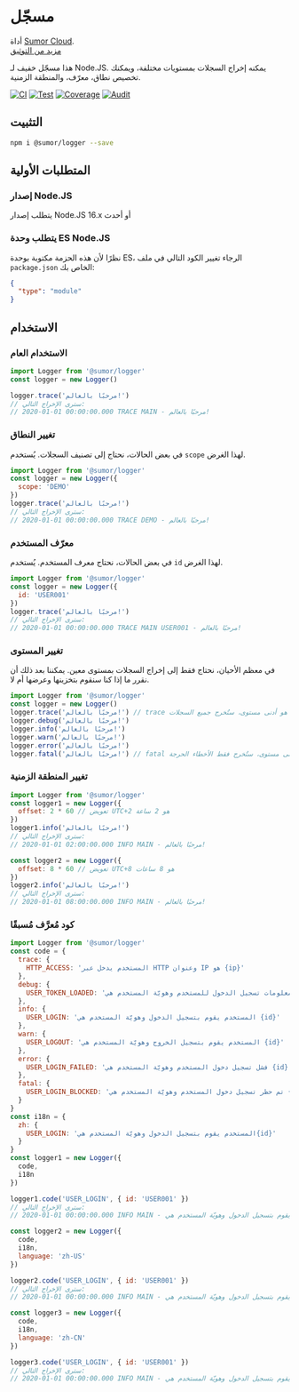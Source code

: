 # مسجّل

أداة [Sumor Cloud](https://sumor.cloud).  
[مزيد من التوثيق](https://sumor.cloud/logger)

هذا مسجّل خفيف لـ Node.JS.
يمكنه إخراج السجلات بمستويات مختلفة، ويمكنك تخصيص نطاق، معرّف، والمنطقة الزمنية.

[![CI](https://github.com/sumor-cloud/logger/actions/workflows/ci.yml/badge.svg)](https://github.com/sumor-cloud/logger/actions/workflows/ci.yml)
[![Test](https://github.com/sumor-cloud/logger/actions/workflows/ut.yml/badge.svg)](https://github.com/sumor-cloud/logger/actions/workflows/ut.yml)
[![Coverage](https://github.com/sumor-cloud/logger/actions/workflows/coverage.yml/badge.svg)](https://github.com/sumor-cloud/logger/actions/workflows/coverage.yml)
[![Audit](https://github.com/sumor-cloud/logger/actions/workflows/audit.yml/badge.svg)](https://github.com/sumor-cloud/logger/actions/workflows/audit.yml)

## التثبيت

```bash
npm i @sumor/logger --save
```

## المتطلبات الأولية

### إصدار Node.JS

يتطلب إصدار Node.JS 16.x أو أحدث

### يتطلب وحدة ES Node.JS

نظرًا لأن هذه الحزمة مكتوبة بوحدة ES،
الرجاء تغيير الكود التالي في ملف `package.json` الخاص بك:

```json
{
  "type": "module"
}
```

## الاستخدام

### الاستخدام العام

```js
import Logger from '@sumor/logger'
const logger = new Logger()

logger.trace('مرحبًا بالعالم!')
// سترى الإخراج التالي:
// 2020-01-01 00:00:00.000 TRACE MAIN - مرحبًا بالعالم!
```

### تغيير النطاق

في بعض الحالات، نحتاج إلى تصنيف السجلات. يُستخدم `scope` لهذا الغرض.

```js
import Logger from '@sumor/logger'
const logger = new Logger({
  scope: 'DEMO'
})
logger.trace('مرحبًا بالعالم!')
// سترى الإخراج التالي:
// 2020-01-01 00:00:00.000 TRACE DEMO - مرحبًا بالعالم!
```

### معرّف المستخدم

في بعض الحالات، نحتاج معرف المستخدم. يُستخدم `id` لهذا الغرض.

```js
import Logger from '@sumor/logger'
const logger = new Logger({
  id: 'USER001'
})
logger.trace('مرحبًا بالعالم!')
// سترى الإخراج التالي:
// 2020-01-01 00:00:00.000 TRACE MAIN USER001 - مرحبًا بالعالم!
```

### تغيير المستوى

في معظم الأحيان، نحتاج فقط إلى إخراج السجلات بمستوى معين. يمكننا بعد ذلك أن نقرر ما إذا كنا سنقوم بتخزينها وعرضها أم لا.

```js
import Logger from '@sumor/logger'
const logger = new Logger()
logger.trace('مرحبًا بالعالم!') // trace هو أدنى مستوى، ستُخرج جميع السجلات
logger.debug('مرحبًا بالعالم!')
logger.info('مرحبًا بالعالم!')
logger.warn('مرحبًا بالعالم!')
logger.error('مرحبًا بالعالم!')
logger.fatal('مرحبًا بالعالم!') // fatal هو أعلى مستوى، ستُخرج فقط الأخطاء الحرجة
```

### تغيير المنطقة الزمنية

```js
import Logger from '@sumor/logger'
const logger1 = new Logger({
  offset: 2 * 60 // تعويض UTC+2 هو 2 ساعة
})
logger1.info('مرحبًا بالعالم!')
// سترى الإخراج التالي:
// 2020-01-01 02:00:00.000 INFO MAIN - مرحبًا بالعالم!

const logger2 = new Logger({
  offset: 8 * 60 // تعويض UTC+8 هو 8 ساعات
})
logger2.info('مرحبًا بالعالم!')
// سترى الإخراج التالي:
// 2020-01-01 08:00:00.000 INFO MAIN - مرحبًا بالعالم!
```

### كود مُعرَّف مُسبقًا

```js
import Logger from '@sumor/logger'
const code = {
  trace: {
    HTTP_ACCESS: 'المستخدم يدخل عبر HTTP وعنوان IP هو {ip}'
  },
  debug: {
    USER_TOKEN_LOADED: 'يتم قراءة معلومات تسجيل الدخول للمستخدم وهويّة المستخدم هي {id}'
  },
  info: {
    USER_LOGIN: 'المستخدم يقوم بتسجيل الدخول وهويّة المستخدم هي {id}'
  },
  warn: {
    USER_LOGOUT: 'المستخدم يقوم بتسجيل الخروج وهويّة المستخدم هي {id}'
  },
  error: {
    USER_LOGIN_FAILED: 'فشل تسجيل دخول المستخدم وهويّة المستخدم هي {id}'
  },
  fatal: {
    USER_LOGIN_BLOCKED: 'تم حظر تسجيل دخول المستخدم وهويّة المستخدم هي {id}'
  }
}
const i18n = {
  zh: {
    USER_LOGIN: 'المستخدم يقوم بتسجيل الدخول وهويّة المستخدم هي{id}'
  }
}
const logger1 = new Logger({
  code,
  i18n
})

logger1.code('USER_LOGIN', { id: 'USER001' })
// سترى الإخراج التالي:
// 2020-01-01 00:00:00.000 INFO MAIN - المستخدم يقوم بتسجيل الدخول وهويّة المستخدم هي USER001

const logger2 = new Logger({
  code,
  i18n,
  language: 'zh-US'
})

logger2.code('USER_LOGIN', { id: 'USER001' })
// سترى الإخراج التالي:
// 2020-01-01 00:00:00.000 INFO MAIN - المستخدم يقوم بتسجيل الدخول وهويّة المستخدم هي USER001

const logger3 = new Logger({
  code,
  i18n,
  language: 'zh-CN'
})

logger3.code('USER_LOGIN', { id: 'USER001' })
// سترى الإخراج التالي:
// 2020-01-01 00:00:00.000 INFO MAIN - المستخدم يقوم بتسجيل الدخول وهويّة المستخدم هي USER001
```